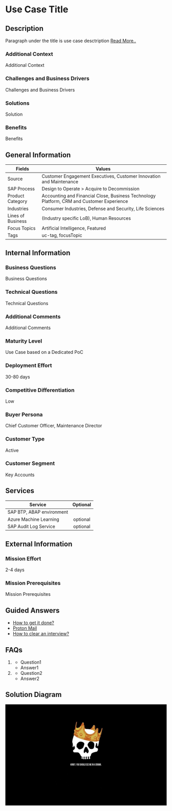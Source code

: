 # Use Case Title

## Description
Paragraph under the title is use case desctription 
[Read More..](https://github.com/dpk-bhat/test-repo/edit/main/README.md)

### Additional Context
Additional Context

### Challenges and Business Drivers
Challenges and Business Drivers

### Solutions
Solution

### Benefits
Benefits

## General Information
|Fields|Values|
|---|---|
|Source|Customer Engagement Executives, Customer Innovation and Maintenance|
|SAP Process|Design to Operate > Acquire to Decommission|
|Product Category|Accounting and Financial Close, Business Technology Platform, CRM and Customer Experience|
|Industries|Consumer Industries, Defense and Security, Life Sciences|
|Lines of Business|(Industry specific LoB), Human Resources|
|Focus Topics|Artificial Intelligence, Featured|
|Tags|uc-tag, focusTopic|


## Internal Information
### Business Questions
Business Questions

### Technical Questions
Technical Questions

### Additional Comments
Additional Comments

### Maturity Level
Use Case based on a Dedicated PoC

### Deployment Effort
30-80 days

### Competitive Differentiation
Low

### Buyer Persona
Chief Customer Officer, Maintenance Director

### Customer Type
Active

### Customer Segment
Key Accounts

## Services

| Service       | Optional      |
| ------------- |:-------------:|
| SAP BTP, ABAP environment     |  |
| Azure Machine Learning| optional |
| SAP Audit Log Service| optional |

## External Information

### Mission Effort
2-4 days

### Mission Prerequisites
Mission Prerequisites

## Guided Answers
- [How to get it done?](https://xs02a6fd67e86.hana.ondemand.com/JobPts/Mobile/DareMat.html#home_screen)
- [Proton Mail](https://account.protonmail.com/authorize?app=proton-mail&state=ECA6uo6o7PjvYmg9i_In5QhPAsF1zv0gbD9UFnBfm7c)
- [How to clear an interview?](https://www.geeksforgeeks.org/top-10-algorithms-in-interview-questions/)

## FAQs
1.   - Question1
     - Answer1
2.   - Question2
     - Answer2

## Solution Diagram
[<img src="./images/858599.jpg" width="600" />](./images/858599.jpg?raw=true)

[comment]: <> (This is a comment, it will not be included.)
[//]: <> (This is also a comment.)
[//]: # (This may be the most platform independent comment)
<!-- useCaseMetadata 
{
  Mission Type: "Enterprise Support"
  Sub-category: "SAP S/4HANA Transformation"
}
-->
